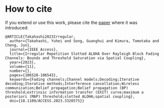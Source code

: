 
# How to cite

If you extend or use this work, please cite the [paper](https://ieeexplore.ieee.org/document/10266359) where it was introduced:
```
@ARTICLE{Takahashi2023Irregular,
  author={Takahashi, Yuhei and Song, Guanghui and Kimura, Tomotaka and Cheng, Jun},
  journal={IEEE Access}, 
  title={Irregular Repetition Slotted ALOHA Over Rayleigh Block Fading Channels: Bounds and Threshold Saturation via Spatial Coupling}, 
  year={2023},
  volume={11},
  number={},
  pages={106528-106543},
  keywords={Fading channels;Channel models;Decoding;Iterative decoding;Iterative methods;Interference cancellation;Wireless communication;Belief propagation;Belief propagation (BP) threshold;extrinsic information transfer (EXIT) curve;maximum a posteriori (MAP) threshold;slotted ALOHA;spatial coupling},
  doi={10.1109/ACCESS.2023.3320575}}
```

